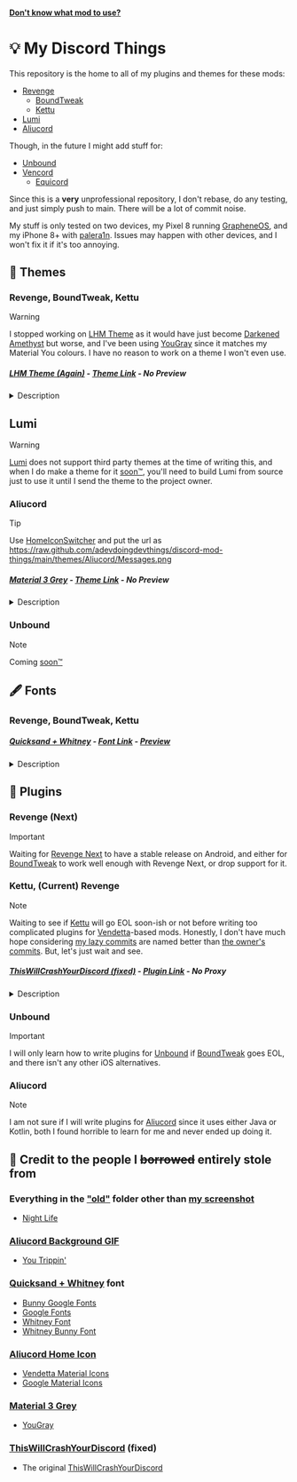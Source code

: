#### [Don't know what mod to use?](https://github.com/adevdoingdevthings/discord-mod-things/blob/main/README-files/select.md)
# 💡 My Discord Things
This repository is the home to all of my plugins and themes for these mods:
- [Revenge](https://github.com/revenge-mod)
  - [BoundTweak](https://github.com/CloudySnowX/BoundTweak)
  - [Kettu](https://github.com/C0C0B01/Kettu)
- [Lumi](https://github.com/C0C0B01/Lumi)
- [Aliucord](https://github.com/Aliucord)

Though, in the future I might add stuff for:
- [Unbound](https://github.com/unbound-app/client)
- [Vencord](https://github.com/Vendicated/Vencord)
  - [Equicord](https://github.com/Equicord/Equicord)

Since this is a **very** unprofessional repository, I don't rebase, do any testing, and just simply push to main. There will be a lot of commit noise.

My stuff is only tested on two devices, my Pixel 8 running [GrapheneOS](https://grapheneos.org/), and my iPhone 8+ with [palera1n](https://palera.in/). Issues may happen with other devices, and I won't fix it if it's too annoying.

## 🎨 Themes
### Revenge, BoundTweak, Kettu
> [!WARNING]
> I stopped working on [LHM Theme](#lhm-theme-again---theme-link---no-preview) as it would have just become [Darkened Amethyst](https://raw.githubusercontent.com/Purple-EyeZ/Darkened-Collection/refs/heads/main/minified_themes/Darkened_Amethyst_min.json) but worse, and I've been using [YouGray](https://raw.githubusercontent.com/dora727/doraa-pyoncordstuff/refs/heads/master/Themes/YouGray/YouGray.json) since it matches my Material You colours. I have no reason to work on a theme I won't even use.
##### *[LHM Theme (Again)](https://github.com/adevdoingdevthings/discord-mod-things/blob/main/themes/Revenge/LHM.json) - [Theme Link](https://raw.githubusercontent.com/adevdoingdevthings/discord-mod-things/refs/heads/main/themes/Revenge/LHM.json) - No Preview*
<details>
  <summary>Description</summary>
  <p>A theme with only 4 colours changed, only one I could notice in app is when you hover over an element in Android. A preview image would just be unthemed Discord. This was meant to become a rewrite of the old LHM theme that broke on TabsV2, along with upstream. Upstream wasn't too different anyways, just slightly less contrast.</p>
</details>

## Lumi
> [!WARNING]
> [Lumi](https://github.com/C0C0B01/Lumi) does not support third party themes at the time of writing this, and when I do make a theme for it [soon™](http://soon.urbanup.com/10937957), you'll need to build Lumi from source just to use it until I send the theme to the project owner.

### Aliucord
> [!TIP]
> Use [HomeIconSwitcher](https://github.com/nyakowint/AliuPlugins/raw/refs/heads/builds/HomeIconSwitcher.zip) and put the url as https://raw.github.com/adevdoingdevthings/discord-mod-things/main/themes/Aliucord/Messages.png
##### *[Material 3 Grey](https://github.com/adevdoingdevthings//discord-mod-things/blob/main/themes/Aliucord/Material3Grey.json) - [Theme Link](https://raw.githubusercontent.com/adevdoingdevthings/discord-mod-things/refs/heads/main/themes/Aliucord/Material3Grey.json) - No Preview*

<details>
  <summary>Description</summary>
  <p>An attempt to get my Material You colours over to Aliucord, colour codes taken from my own OS and YouGray. Pull requests are very welcome here since I barely did any testing. Preview coming sooner or later. Maybe...</p>
</details>

### Unbound
> [!NOTE]
> Coming [soon™](http://soon.urbanup.com/10937957)

## 🖋️ Fonts
### Revenge, BoundTweak, Kettu
##### *[Quicksand + Whitney](https://github.com/adevdoingdevthings/discord-mod-things/blob/main/fonts/Revenge/QuicksandWhitney.json) - [Font Link](https://raw.githubusercontent.com/adevdoingdevthings/discord-mod-things/refs/heads/main/fonts/Revenge/QuicksandWhitney.json) - [Preview](https://github.com/adevdoingdevthings/discord-mod-things/blob/main/README-files/quicksandwhitney.png)*

<details>
  <summary>Description</summary>
  <p>A font with Quicksand as the base font, and Whitney as the italics since Quicksand doesn't support italic fonts. I also just like Whitney.</p>
</details>

## 🔌 Plugins
### Revenge (Next)
> [!IMPORTANT]
> Waiting for [Revenge Next](https://github.com/revenge-mod/revenge-bundle-next) to have a stable release on Android, and either for [BoundTweak](https://github.com/CloudySnowX/BoundTweak) to work well enough with Revenge Next, or drop support for it.
### Kettu, (Current) Revenge
> [!NOTE]
> Waiting to see if [Kettu](https://github.com/C0C0B01/Kettu) will go EOL soon-ish or not before writing too complicated plugins for [Vendetta](https://github.com/vendetta-mod/Vendetta)-based mods. Honestly, I don't have much hope considering [my lazy commits](https://github.com/adevdoingdevthings/discord-mod-things/commits/main/) are named better than [the owner's commits](https://github.com/C0C0B01/Kettu/commits/main/?author=C0C0B01). But, let's just wait and see.
##### *[ThisWillCrashYourDiscord (fixed)](https://github.com/adevdoingdevthings/discord-mod-things/tree/main/plugins/Revenge/ThisWillCrashYourDiscord) - [Plugin Link](https://raw.githubusercontent.com/adevdoingdevthings/discord-mod-things/main/plugins/Revenge/ThisWillCrashYourDiscord/) - No Proxy*

<details>
  <summary>Description</summary>
  <p>A fork of the original ThisWillCrashYourDiscord plugin made to fix compatibility with modern Discord versions by using a different crash method.</p>
</details>

### Unbound
> [!IMPORTANT]
> I will only learn how to write plugins for [Unbound](https://github.com/unbound-app) if [BoundTweak](https://github.com/CloudySnowX/BoundTweak) goes EOL, and there isn't any other iOS alternatives.
### Aliucord
> [!NOTE]
> I am not sure if I will write plugins for [Aliucord](https://github.com/Aliucord) since it uses either Java or Kotlin, both I found horrible to learn for me and never ended up doing it.

## 📃 Credit to the people I ~~borrowed~~ entirely stole from
### Everything in the ["old"](https://github.com/adevdoingdevthings/discord-mod-things/tree/main/old) folder other than [my screenshot](https://github.com/adevdoingdevthings/discord-mod-things/blob/main/old/Screenshot_20240302-093609.png)
* [Night Life](https://github.com/S9Teen/Discord-Theme-Night-Life)
### [Aliucord Background GIF](https://github.com/adevdoingdevthings/discord-mod-things/blob/main/themes/Aliucord/aliucord_bg.gif)
* [You Trippin'](https://raw.githubusercontent.com/rickdtc/Aliurcord-themes/refs/heads/main/Transparent.json)
### [Quicksand + Whitney](https://github.com/adevdoingdevthings/discord-mod-things/blob/main/fonts/Revenge/QuicksandWhitney.json) font
* [Bunny Google Fonts](https://bunny-google-fonts.vercel.app/)
* [Google Fonts](https://fonts.google.com/specimen/Quicksand)
* [Whitney Font](https://www.typography.com/fonts/whitney/overview)
* [Whitney Bunny Font](https://github.com/Rico040/meine-themen/blob/master/old-fonts.json)
### [Aliucord Home Icon](https://github.com/adevdoingdevthings/discord-mod-things/blob/main/themes/Aliucord/Messages.png)
* [Vendetta Material Icons](https://github.com/Panniku/vd-iconpacks/blob/master/Packs/MaterialDesign3/images/native/main_tabs/Messages.png)
* [Google Material Icons](https://fonts.google.com/icons)
### [Material 3 Grey](https://github.com/adevdoingdevthings/discord-mod-things/blob/main/themes/Aliucord/Material3Grey.json)
* [YouGray](https://raw.githubusercontent.com/dora727/doraa-pyoncordstuff/refs/heads/master/Themes/YouGray/YouGray.json)
### [ThisWillCrashYourDiscord](https://github.com/adevdoingdevthings/discord-mod-things/tree/main/plugins/revenge/ThisWillCrashYourDiscord) (fixed)
* The original [ThisWillCrashYourDiscord](https://using-vendata-plugin-discord-crash-issue.pages.dev/)
